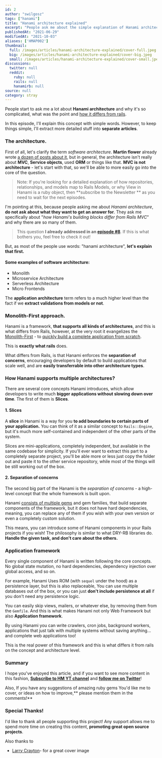 ```yaml
---
id: 2
author: "swilgosz"
tags: ["hanami"]
title: "Hanami architecture explained"
excerpt: "People ask me about the simple explanation of Hanami architecture. Why is it so complicated? Is it? I'll try to explain it in simple words."
publishedAt: "2021-06-29"
modifiedAt: "2021-10-03"
aliases: ['HMAP002']
thumbnail:
  full: /images/articles/hanami-architecture-explained/cover-full.jpeg
  big: /images/articles/hanami-architecture-explained/cover-big.jpeg
  small: /images/articles/hanami-architecture-explained/cover-small.jpeg
discussions:
  twitter: null
  reddit:
    ruby: null
    rails: null
    hanamirb: null
source: null
category: stray
---
```


People start to ask me a lot about **Hanami architecture** and why it's so complicated, what was the point and [how it differs from rails](/episodes/8-rails-vs-hanami-mapping-frameworks).

In this episode, I'll explain this concept with simple words. However,  to keep things simple, I'll extract more detailed stuff into **separate articles**.

### The architecture.

First of all, let's clarify the term *software architecture*. **Martin flower** already wrote [a dozen of posts about it](https://martinfowler.com/architecture/), but in general, the architecture isn't really about **MVC**, **Service objects**, used **ORM** or things like that. **MVC is not architecture** - let's start with that, so we'll be able to more easily go into the core of the question.

> Note: If you're looking for a detailed explanation of how repositories, relationships, and models map to Rails Models, or why View in Hanami is a ruby object, then **subscribe to the Newsletter ** as you need to wait for the next episodes.

I'm pointing at this, because people asking me about *Hanami architecture*, **do not ask about what they want to get an answer for**. They ask me specifically about "*how Hanami's building blocks differ from Rails MVC*" and why there are so many of them.

> This question **I already addressed in an [episode #8](https://hanamimastery.com/episodes/9-guide-to-models-in-hanami-and-rom)**. If this is what bothers you, feel free to check it out!

But, as most of the people use words: "hanami architecture", **let's explain that first.**

#### Some examples of software architecture:

- Monolith
- Microservice Architecture
- Serverless Architecture
- Micro Frontends

The **application architecture** term refers to a much higher level than the fact if we **extract validations from models or not**.

### Monolith-First approach.

Hanami is a framework, **that supports all kinds of architectures**, and this is what differs from Rails, however, at the very root it evangelizes the [Monolith-First](https://martinfowler.com/bliki/MonolithFirst.html) - to [quickly build a complete application from scratch](/episodes/1-creating-hanami-application).

This is **exactly what rails** does.

What differs from Rails, is that Hanami enforces the **separation of concerns**, encouraging developers by default to build applications that scale well, and are **easily transferrable into other architecture types**.

### How Hanami supports multiple architectures?

There are several core concepts Hanami introduces, which allow developers to write much **bigger applications without slowing down over time**. The first of them is **Slices**.

#### 1. Slices

A **slice** in Hanami is a way for you **to add boundaries to certain parts of your application.** You can think of it as a similar concept to `Rails::Engine`, but it's much more self-contained and independent of the other parts of the system.

Slices are mini-applications, completely independent, but available in the same codebase for simplicity. If you'll ever want to extract this part to a completely separate project, you'll be able more or less just copy the folder out and paste it to the other service repository, while most of the things will be still working out of the box.

#### 2. Separation of concerns

The second big part of the Hanami is the *separation of concerns* - a high-level concept that the whole framework is built upon.

Hanami [consists of multiple gems](https://github.com/hanami) and gem families, that build separate components of the framework, but it does not have hard dependencies, meaning, you can replace any of them if you wish with your own version or even a completely custom solution.

This means, you can introduce some of Hanami components in your Rails projects if you wish! The philosophy is similar to what DRY-RB libraries do. **Handle the given task, and don't care about the others.**

### Application framework

Every single component of Hanami is written following the core concepts. No global state mutation, no hard dependencies, dependency injection over global access, and so on.

For example, Hanami Uses ROM (with `sequel` under the hood) as a persistence layer, but this is also replaceable, You can use multiple databases out of the box, or you can just **don't include persistence at all** if you don't need any persistence logic.

You can easily skip views, mailers, or whatever else, by removing them from the `Gemfile`. And this is what makes Hanami not only Web Framework but also **Application framework**.

By using Hanami you can write crawlers, cron jobs, background workers, applications that just talk with multiple systems without saving anything... and complete web applications too!

This is the real power of this framework and this is what differs it from rails on the concept and architecture level.

### Summary

I hope you've enjoyed this article, and if you want to see more content in this fashion, **[Subscribe to HM YT channel](https://www.youtube.com/channel/UC4Z5nwSfZrUO4NI_n9SY3uQ)** and **[follow me on Twitter](https://twitter.com/hanamimastery)**!

Also, If you have any suggestions of amazing ruby gems You'd like me to cover, or ideas on how to improve,** please mention them in the comments!**

### Special Thanks!

I'd like to thank all people supporting this project! Any support allows me to spend more time on creating this content, **promoting great open source projects**.

Also thanks to

- [Larry Crayton](https://unsplash.com/@ljcrayton)- for a great cover image
